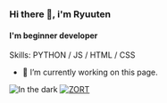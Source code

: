 ### Hi there 👋, i'm Ryuuten
#### I'm beginner developer

Skills: PYTHON / JS / HTML / CSS

- 🔭 I’m currently working on this page.

<p align="center">
  <a href="https://gist.github.com/7a5dfddf7ddd2ea846f6ff7414ef5ed3.git">
    <alt="Click here to sign my guestbook!">
  </a>
</p> 

![In the dark](https://spotify-recently-played-readme.vercel.app/api?user=j09nz6beges7whgyuamn5bnru)   [![ZORT](https://lanyard.cnrad.dev/api/921438773743591465)](https://discord.com/users/921438773743591465)
